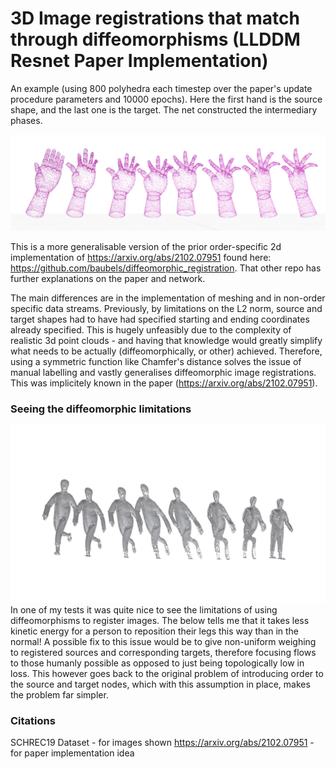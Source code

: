 # 3D Image registrations that match through diffeomorphisms (LLDDM Resnet Paper Implementation)
An example (using 800 polyhedra each timestep over the paper's update procedure parameters and 10000 epochs). Here the first hand is the source shape, and the last one is the target. The net constructed the intermediary phases.

![](screenshot_hands.png)

This is a more generalisable version of the prior order-specific 2d implementation of https://arxiv.org/abs/2102.07951 found here: https://github.com/baubels/diffeomorphic_registration. That other repo has further explanations on the paper and network.

The main differences are in the implementation of meshing and in non-order specific data streams. Previously, by limitations on the L2 norm, source and target shapes had to have had specified starting and ending coordinates already specified. This is hugely unfeasibly due to the complexity of realistic 3d point clouds - and having that knowledge would greatly simplify what needs to be actually (diffeomorphically, or other) achieved. Therefore, using a symmetric function like Chamfer's distance solves the issue of manual labelling and vastly generalises diffeomorphic image registrations. This was implicitely known in the paper (https://arxiv.org/abs/2102.07951).

### Seeing the diffeomorphic limitations
![](screenshot_human.png)
In one of my tests it was quite nice to see the limitations of using diffeomorphisms to register images. The below tells me that it takes less kinetic energy for a person to reposition their legs this way than in the normal! A possible fix to this issue would be to give non-uniform weighing to registered sources and corresponding targets, therefore focusing flows to those humanly possible as opposed to just being topologically low in loss. This however goes back to the original problem of introducing order to the source and target nodes, which with this assumption in place, makes the problem far simpler.

### Citations
SCHREC19 Dataset - for images shown
https://arxiv.org/abs/2102.07951 - for paper implementation idea